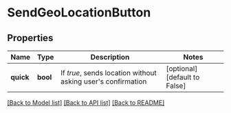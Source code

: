 # SendGeoLocationButton

## Properties
Name | Type | Description | Notes
------------ | ------------- | ------------- | -------------
**quick** | **bool** | If *true*, sends location without asking user&#39;s confirmation | [optional] [default to False]

[[Back to Model list]](../README.md#documentation-for-models) [[Back to API list]](../README.md#documentation-for-api-endpoints) [[Back to README]](../README.md)


